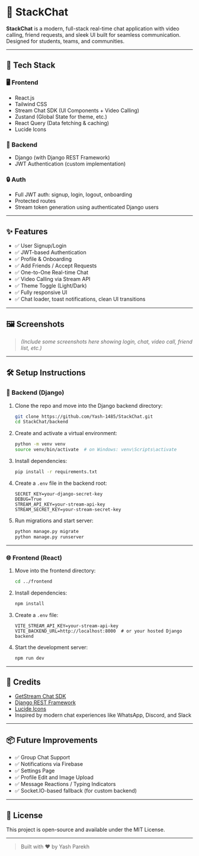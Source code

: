 # 💬 StackChat

**StackChat** is a modern, full-stack real-time chat application with video calling, friend requests, and sleek UI built for seamless communication. Designed for students, teams, and communities.

---

## 🚀 Tech Stack

### 🖥️ Frontend
- React.js
- Tailwind CSS
- Stream Chat SDK (UI Components + Video Calling)
- Zustand (Global State for theme, etc.)
- React Query (Data fetching & caching)
- Lucide Icons

### 🧠 Backend
- Django (with Django REST Framework)
- JWT Authentication (custom implementation)

### 🔒 Auth
- Full JWT auth: signup, login, logout, onboarding
- Protected routes
- Stream token generation using authenticated Django users

---

## ✨ Features

- ✅ User Signup/Login
- ✅ JWT-based Authentication
- ✅ Profile & Onboarding
- ✅ Add Friends / Accept Requests
- ✅ One-to-One Real-time Chat
- ✅ Video Calling via Stream API
- ✅ Theme Toggle (Light/Dark)
- ✅ Fully responsive UI
- ✅ Chat loader, toast notifications, clean UI transitions

---

## 🖼️ Screenshots

> _(Include some screenshots here showing login, chat, video call, friend list, etc.)_

---

## 🛠️ Setup Instructions

### 🔧 Backend (Django)

1. Clone the repo and move into the Django backend directory:
    ```bash
    git clone https://github.com/Yash-1485/StackChat.git
    cd StackChat/backend
    ```

2. Create and activate a virtual environment:
    ```bash
    python -m venv venv
    source venv/bin/activate  # on Windows: venv\Scripts\activate
    ```

3. Install dependencies:
    ```bash
    pip install -r requirements.txt
    ```

4. Create a `.env` file in the backend root:
    ```
    SECRET_KEY=your-django-secret-key
    DEBUG=True
    STREAM_API_KEY=your-stream-api-key
    STREAM_SECRET_KEY=your-stream-secret-key
    ```

5. Run migrations and start server:
    ```bash
    python manage.py migrate
    python manage.py runserver
    ```

---

### 🌐 Frontend (React)

1. Move into the frontend directory:
    ```bash
    cd ../frontend
    ```

2. Install dependencies:
    ```bash
    npm install
    ```

3. Create a `.env` file:
    ```
    VITE_STREAM_API_KEY=your-stream-api-key
    VITE_BACKEND_URL=http://localhost:8000  # or your hosted Django backend
    ```

4. Start the development server:
    ```bash
    npm run dev
    ```

---

## 🙌 Credits

- [GetStream Chat SDK](https://getstream.io/chat/)
- [Django REST Framework](https://www.django-rest-framework.org/)
- [Lucide Icons](https://lucide.dev/)
- Inspired by modern chat experiences like WhatsApp, Discord, and Slack

---

## 📦 Future Improvements

- ✅ Group Chat Support
- ✅ Notifications via Firebase
- ✅ Settings Page
- ✅ Profile Edit and Image Upload
- ✅ Message Reactions / Typing Indicators
- ✅ Socket.IO-based fallback (for custom backend)

---

## 📄 License

This project is open-source and available under the MIT License.

---

> Built with ❤️ by Yash Parekh
